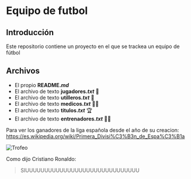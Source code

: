 # Equipo de futbol

## Introducción
Este repositorio contiene un proyecto en el que se trackea un equipo de fútbol

## Archivos
* El propio **README.*md***
* El archivo de texto **jugadores.*txt*** 🏃
* El archivo de texto **utilleros.*txt*** 🧎
* El archivo de texto **medicos.*txt*** 👨‍⚕️
* El archivo de texto **titulos.*txt*** 🏆
* El archivo de texto **entrenadores.*txt*** 🙍‍♂️   

Para ver los ganadores de la liga española desde el año de su creacion: https://es.wikipedia.org/wiki/Primera_Divisi%C3%B3n_de_Espa%C3%B1a

![Trofeo]("\Downloads\trofeo.jpg")

Como dijo Cristiano Ronaldo:

> SIUUUUUUUUUUUUUUUUUUUUUUUUUUUUUU
